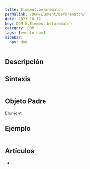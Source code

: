 ```yaml
---
title: Element.beforematch
permalink: /DOM/Element/beforematch/
date: 2023-10-12
key: DOM.E.Element.beforematch
category: DOM
tags: [evento dom]
sidebar:
  nav: dom
---
```


## Descripción


## Sintaxis


```javascript

```


## Objeto Padre


[Element](https://www.w3api.com/DOM/Element/)


## Ejemplo


```javascript

```


## Artículos

- 
